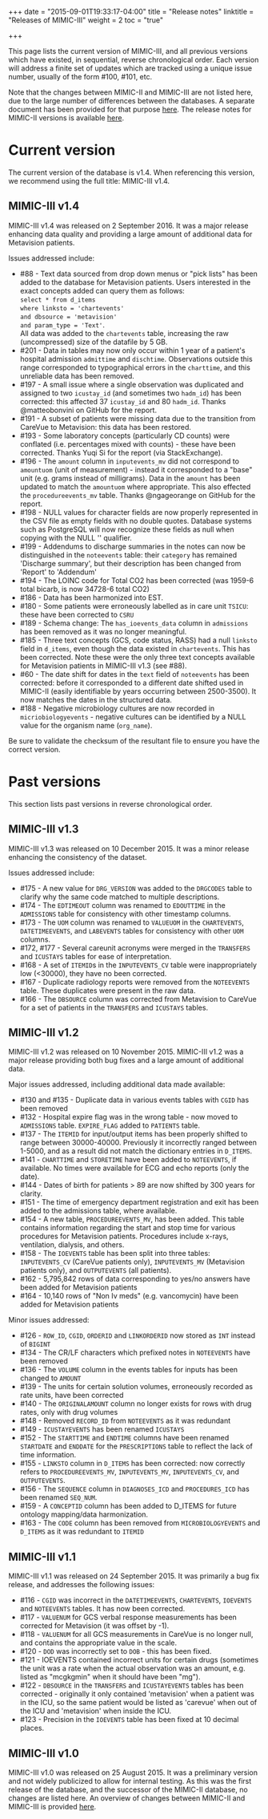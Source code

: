 +++
date = "2015-09-01T19:33:17-04:00"
title = "Release notes"
linktitle = "Releases of MIMIC-III"
weight = 2
toc = "true"

+++

This page lists the current version of MIMIC-III, and all previous versions which have existed, in sequential, reverse chronological order. Each version will address a finite set of updates which are tracked using a unique issue number, usually of the form #100, #101, etc.

Note that the changes between MIMIC-II and MIMIC-III are not listed here, due to the large number of differences between the databases. A separate document has been provided for that purpose [here](/iii/mimicdata/whatsnew). The release notes for MIMIC-II versions is available [here](/iii/archive/mimic-releases).

# Current version

The current version of the database is v1.4. When referencing this version, we recommend using the full title: MIMIC-III v1.4.

## MIMIC-III v1.4


MIMIC-III v1.4 was released on 2 September 2016. It was a major release enhancing data quality and providing a large amount of additional data for Metavision patients.  

Issues addressed include:  

* #88 - Text data sourced from drop down menus or "pick lists" has been added to the database for Metavision patients. Users interested in the exact concepts added can query them as follows:  
    `select * from d_items  `  
    `where linksto = 'chartevents'`  
    `and dbsource = 'metavision'`   
    `and param_type = 'Text'`.  
All data was added to the `chartevents` table, increasing the raw (uncompressed) size of the datafile by 5 GB.  
* #201 - Data in tables may now only occur within 1 year of a patient's hospital admission `admittime` and `dischtime`. Observations outside this range corresponded to typographical errors in the `charttime`, and this unreliable data has been removed.  
* #197 - A small issue where a single observation was duplicated and assigned to two `icustay_id` (and sometimes two `hadm_id`) has been corrected: this affected 37 `icustay_id` and 80 `hadm_id`. Thanks @matteobonvini on GitHub for the report.  
* #191 - A subset of patients were missing data due to the transition from CareVue to Metavision: this data has been restored.  
* #193 - Some laboratory concepts (particularly CD counts) were conflated (i.e. percentages mixed with counts) - these have been corrected. Thanks Yuqi Si for the report (via StackExchange).  
* #196 - The `amount` column in `inputevents_mv` did not correspond to `amountuom` (unit of measurement) - instead it corresponded to a "base" unit (e.g. grams instead of milligrams). Data in the `amount` has been updated to match the `amountuom` where appropriate. This also effected the `procedureevents_mv` table. Thanks @ngageorange on GitHub for the report.  
* #198 - NULL values for character fields are now properly represented in the CSV file as empty fields with no double quotes. Database systems such as PostgreSQL will now recognize these fields as null when copying with the NULL '' qualifier.  
* #199 - Addendums to discharge summaries in the notes can now be distinguished in the `noteevents` table: their `category` has remained 'Discharge summary', but their description has been changed from 'Report' to 'Addendum'  
* #194 - The LOINC code for Total CO2 has been corrected (was 1959-6 total bicarb, is now 34728-6 total CO2)  
* #186 - Data has been harmonized into EST.  
* #180 - Some patients were erroneously labelled as in care unit `TSICU`: these have been corrected to `CSRU`  
* #189 - Schema change: The `has_ioevents_data` column in `admissions` has been removed as it was no longer meaningful.  
* #185 - Three text concepts (GCS, code status, RASS) had a null `linksto` field in `d_items`, even though the data existed in `chartevents`. This has been corrected. Note these were the only three text concepts available for Metavision patients in MIMIC-III v1.3 (see #88).  
* #60 - The date shift for dates in the `text` field of `noteevents` has been corrected: before it corresponded to a different date shifted used in MIMIC-II (easily identifiable by years occurring between 2500-3500). It now matches the dates in the structured data.  
* #188 - Negative microbiology cultures are now recorded in `micriobiologyevents` - negative cultures can be identified by a NULL value for the organism name (`org_name`).  

Be sure to validate the checksum of the resultant file to ensure you have the correct version.

# Past versions  

This section lists past versions in reverse chronological order.


## MIMIC-III v1.3

MIMIC-III v1.3 was released on 10 December 2015. It was a minor release enhancing the consistency of the dataset.

Issues addressed include:

* #175 - A new value for ```DRG_VERSION``` was added to the `DRGCODES` table to clarify why the same code matched to multiple descriptions.
* #174 - The ```EDTIMEOUT``` column was renamed to ```EDOUTTIME``` in the `ADMISSIONS` table for consistency with other timestamp columns.
* #173 - The `UOM` column was renamed to `VALUEUOM` in the `CHARTEVENTS`, `DATETIMEEVENTS`, and `LABEVENTS` tables for consistency with other `UOM` columns.
* #172, #177 - Several careunit acronyms were merged in the `TRANSFERS` and `ICUSTAYS` tables for ease of interpretation.
* #168 - A set of `ITEMID`s in the `INPUTEVENTS_CV` table were inappropriately low (<30000), they have no been corrected.
* #167 - Duplicate radiology reports were removed from the `NOTEEVENTS` table. These duplicates were present in the raw data.
* #166 - The `DBSOURCE` column was corrected from Metavision to CareVue for a set of patients in the `TRANSFERS` and `ICUSTAYS` tables.


## MIMIC-III v1.2

MIMIC-III v1.2 was released on 10 November 2015. MIMIC-III v1.2 was a major release providing both bug fixes and a large amount of additional data.

Major issues addressed, including additional data made available:

* #130 and #135 - Duplicate data in various events tables with `CGID` has been removed
* #132 - Hospital expire flag was in the wrong table - now moved to `ADMISSIONS` table. `EXPIRE_FLAG` added to `PATIENTS` table.
* #137 - The `ITEMID` for input/output items has been properly shifted to range between 30000-40000. Previously it incorrectly ranged between 1-5000, and as a result did not match the dictionary entries in `D_ITEMS`.
* #141 - `CHARTTIME` and `STORETIME` have been added to `NOTEEVENTS`, if available. No times were available for ECG and echo reports (only the date).
* #144 - Dates of birth for patients > 89 are now shifted by 300 years for clarity.
* #151 - The time of emergency department registration and exit has been added to the admissions table, where available.
* #154 - A new table, `PROCEDUREEVENTS_MV`, has been added. This table contains information regarding the start and stop time for various procedures for Metavision patients. Procedures include x-rays, ventilation, dialysis, and others.
* #158 - The `IOEVENTS` table has been split into three tables: `INPUTEVENTS_CV` (CareVue patients only), `INPUTEVENTS_MV` (Metavision patients only), and `OUTPUTEVENTS` (all patients).
* #162 - 5,795,842 rows of data corresponding to yes/no answers have been added for Metavision patients
* #164 - 10,140 rows of "Non Iv meds" (e.g. vancomycin) have been added for Metavision patients

Minor issues addressed:

* #126 - `ROW_ID`, `CGID`, `ORDERID` and `LINKORDERID` now stored as `INT` instead of `BIGINT`
* #134 - The CR/LF characters which prefixed notes in `NOTEEVENTS` have been removed
* #136 - The `VOLUME` column in the events tables for inputs has been changed to `AMOUNT`
* #139 - The units for certain solution volumes, erroneously recorded as rate units, have been corrected
* #140 - The `ORIGINALAMOUNT` column no longer exists for rows with drug rates, only with drug volumes
* #148 - Removed `RECORD_ID` from `NOTEEVENTS` as it was redundant
* #149 - `ICUSTAYEVENTS` has been renamed `ICUSTAYS`
* #152 - The `STARTTIME` and `ENDTIME` columns have been renamed `STARTDATE` and `ENDDATE` for the `PRESCRIPTIONS` table to reflect the lack of time information.
* #155 - `LINKSTO` column in `D_ITEMS` has been corrected: now correctly refers to `PROCEDUREEVENTS_MV`, `INPUTEVENTS_MV`, `INPUTEVENTS_CV`, and `OUTPUTEVENTS`.
* #156 - The `SEQUENCE` column in `DIAGNOSES_ICD` and `PROCEDURES_ICD` has been renamed `SEQ_NUM`.
* #159 - A `CONCEPTID` column has been added to D_ITEMS for future ontology mapping/data harmonization.
* #163 - The `CODE` column has been removed from `MICROBIOLOGYEVENTS` and `D_ITEMS` as it was redundant to `ITEMID`

## MIMIC-III v1.1

MIMIC-III v1.1 was released on 24 September 2015. It was primarily a bug fix release, and addresses the following issues:

* #116 - `CGID` was incorrect in the `DATETIMEEVENTS`, `CHARTEVENTS`, `IOEVENTS` and `NOTEEVENTS` tables. It has now been corrected.
* #117 - `VALUENUM` for GCS verbal response measurements has been corrected for Metavision (it was offset by -1).
* #118 - `VALUENUM` for all GCS measurements in CareVue is no longer null, and contains the appropriate value in the scale.
* #120 - `DOD` was incorrectly set to `DOB` - this has been fixed.
* #121 - IOEVENTS contained incorrect units for certain drugs (sometimes the unit was a rate when the actual observation was an amount, e.g. listed as "mcgkgmin" when it should have been "mg").
* #122 - `DBSOURCE` in the `TRANSFERS` and `ICUSTAYEVENTS` tables has been corrected - originally it only contained 'metavision' when a patient was in the ICU, so the same patient would be listed as 'carevue' when out of the ICU and 'metavision' when inside the ICU.
* #123 - Precision in the `IOEVENTS` table has been fixed at 10 decimal places.

## MIMIC-III v1.0

MIMIC-III v1.0 was released on 25 August 2015. It was a preliminary version and not widely publicized to allow for internal testing. As this was the first release of the database, and the successor of the MIMIC-II database, no changes are listed here. An overview of changes between MIMIC-II and MIMIC-III is provided [here](/iii/mimicdata/whatsnew).
